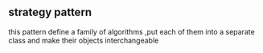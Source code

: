 ## strategy pattern

this pattern define a family of algorithms ,put each of them into a separate class and make their objects interchangeable
